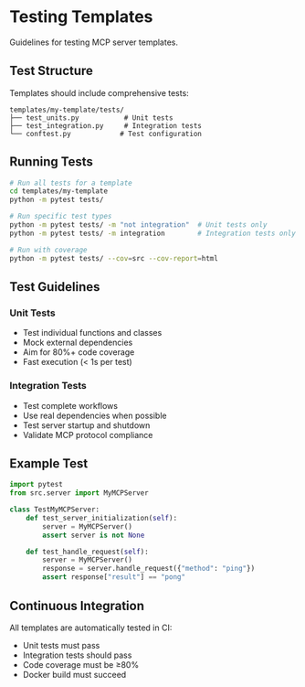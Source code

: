 # Testing Templates

Guidelines for testing MCP server templates.

## Test Structure

Templates should include comprehensive tests:

```
templates/my-template/tests/
├── test_units.py           # Unit tests
├── test_integration.py     # Integration tests
└── conftest.py            # Test configuration
```

## Running Tests

```bash
# Run all tests for a template
cd templates/my-template
python -m pytest tests/

# Run specific test types
python -m pytest tests/ -m "not integration"  # Unit tests only
python -m pytest tests/ -m integration        # Integration tests only

# Run with coverage
python -m pytest tests/ --cov=src --cov-report=html
```

## Test Guidelines

### Unit Tests
- Test individual functions and classes
- Mock external dependencies
- Aim for 80%+ code coverage
- Fast execution (< 1s per test)

### Integration Tests
- Test complete workflows
- Use real dependencies when possible
- Test server startup and shutdown
- Validate MCP protocol compliance

## Example Test

```python
import pytest
from src.server import MyMCPServer

class TestMyMCPServer:
    def test_server_initialization(self):
        server = MyMCPServer()
        assert server is not None

    def test_handle_request(self):
        server = MyMCPServer()
        response = server.handle_request({"method": "ping"})
        assert response["result"] == "pong"
```

## Continuous Integration

All templates are automatically tested in CI:
- Unit tests must pass
- Integration tests should pass
- Code coverage must be ≥80%
- Docker build must succeed
